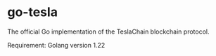 # go-tesla

The official Go implementation of the TeslaChain blockchain protocol.

Requirement: Golang version 1.22
